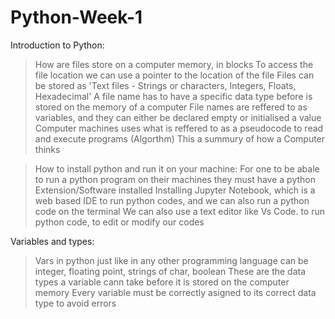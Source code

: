 # Python-Week-1

Introduction to Python:

> How are files store on a computer memory, in blocks
> To access the file location we can use a pointer to the location of the file
> Files can be stored as 'Text files - Strings or characters, Integers, Floats, Hexadecimal'
> A file name has to have a specific data type before is stored on the memory of a computer
> File names are reffered to as variables, and they can either be declared empty or initialised a value
> Computer machines uses what is reffered to as a pseudocode to read and execute programs (Algorthm)
> This a summury of how a Computer thinks

> How to install python and run it on your machine:
> For one to be abale to run a python program on their machines they must have a python Extension/Software installed
> Installing Jupyter Notebook, which is a web based IDE to run python codes, and we can also run a python code on the terminal
> We can also use a text editor like Vs Code. to run python code, to edit or modify our codes

Variables and types:

> Vars in python just like in any other programming language can be integer, floating point, strings of char, boolean
> These are the data types a variable cann take before it is stored on the computer memory
> Every variable must be correctly asigned to its correct data type to avoid errors
